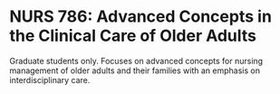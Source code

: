 # NURS 786: Advanced Concepts in the Clinical Care of Older Adults

Graduate students only. Focuses on advanced concepts for nursing management of older adults and their families with an emphasis on interdisciplinary care.